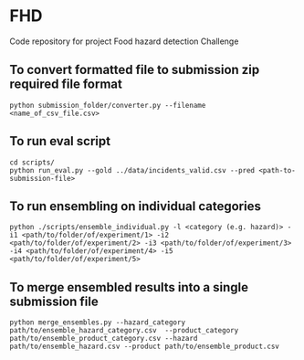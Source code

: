 # FHD
Code repository for project Food hazard detection Challenge


## To convert formatted file to submission zip required file format
```
python submission_folder/converter.py --filename <name_of_csv_file.csv>
```

## To run eval script
```
cd scripts/
python run_eval.py --gold ../data/incidents_valid.csv --pred <path-to-submission-file>
```

## To run ensembling on individual categories
```
python ./scripts/ensemble_individual.py -l <category (e.g. hazard)> -i1 <path/to/folder/of/experiment/1> -i2 <path/to/folder/of/experiment/2> -i3 <path/to/folder/of/experiment/3> -i4 <path/to/folder/of/experiment/4> -i5 <path/to/folder/of/experiment/5>
```

## To merge ensembled results into a single submission file
```
python merge_ensembles.py --hazard_category path/to/ensemble_hazard_category.csv  --product_category path/to/ensemble_product_category.csv --hazard path/to/ensemble_hazard.csv --product path/to/ensemble_product.csv
```
